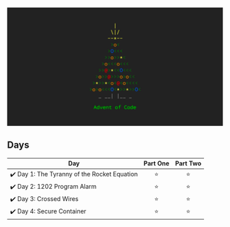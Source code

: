 ![This is the time](aoc.png)

## Days

| Day  | Part One | Part Two | 
|---|:---:|:---:|
|✔️ Day 1: The Tyranny of the Rocket Equation  | ⭐️ | ⭐️ |
|✔️ Day 2: 1202 Program Alarm  | ⭐️ | ⭐️ |
|✔️ Day 3: Crossed Wires  | ⭐️ | ⭐ |
|✔️ Day 4: Secure Container | ⭐ | ⭐ |

